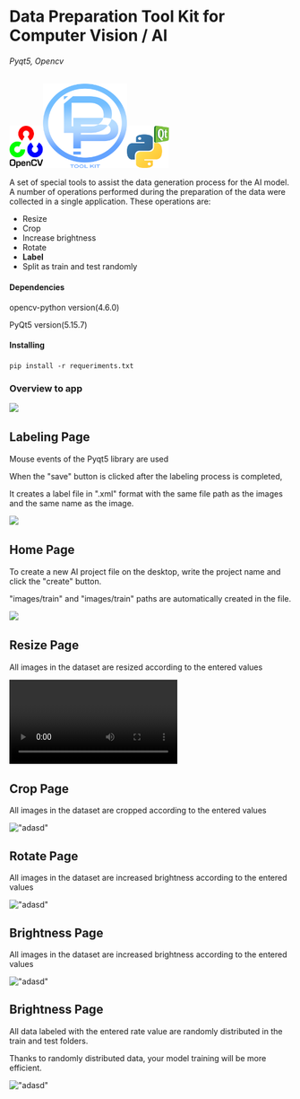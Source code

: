 # Data Preparation Tool Kit for Computer Vision / AI 


###### Pyqt5, Opencv

<img height="75" src="icons\opencv.png" width="60" title="opencv"/><img height="150" src="icons\logo2.png" width="150" title="logoo"/><img height="75" src="icons\pyqt5.png" width="75" title="logoo"/>


A set of special tools to assist the data generation process for the AI model. A number of operations performed during the preparation of the data were collected in a single application. These operations are:
* Resize
* Crop
* Increase brightness
* Rotate
* **Label**
* Split as train and test randomly

#### Dependencies
opencv-python version(4.6.0)

PyQt5     version(5.15.7)

#### Installing
`pip install -r requeriments.txt`

### Overview to app
![](https://github.com/hakanaktas1/computer_vision_data_tool/blob/main/gifs/firstgif.gif)


## Labeling Page
Mouse events of the Pyqt5 library are used

When the "save" button is clicked after the labeling process is completed,

It creates a label file in ".xml" format with the same file path as the images and the same name as the image.

![](https://gfycat.com/embarrassedpartialhoki)


## Home Page
To create a new AI project file on the desktop, write the project name and click the "create" button.


"images/train" and "images/train" paths are automatically created in the file.

![](https://github.com/hakanaktas1/computer_vision_data_tool/blob/main/gifs/home.gif)


## Resize Page

All images in the dataset are resized according to the entered values

!["adasd"](https://media.giphy.com/media/7kb6EwRwnHICxbtpoI/giphy.mp4)


## Crop Page

All images in the dataset are cropped according to the entered values

!["adasd"](C:\Users\Hakan\Desktop\hakanka\project3_exe\gifs\crop.gif)


## Rotate Page

All images in the dataset are increased brightness according to the entered values

!["adasd"](C:\Users\Hakan\Desktop\hakanka\project3_exe\gifs\rotate.gif)


## Brightness Page

All images in the dataset are increased brightness according to the entered values

!["adasd"](C:\Users\Hakan\Desktop\hakanka\project3_exe\gifs\brig.gif)

## Brightness Page

All data labeled with the entered rate value are randomly distributed in the train and test folders.

Thanks to randomly distributed data, your model training will be more efficient.

!["adasd"](C:\Users\Hakan\Desktop\hakanka\project3_exe\gifs\split.gif)
